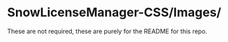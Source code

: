 # SnowLicenseManager-CSS/Images/

These are not required, these are purely for the README for this repo. 
